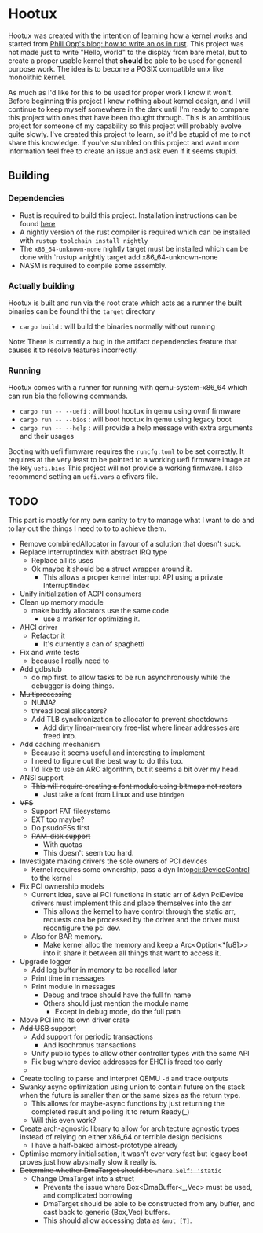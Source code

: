 # Hootux

Hootux was created with the intention of learning how a kernel works and started from
[Phill Opp's blog: how to write an os in rust](https://os.phil-opp.com/). This project was not made just to write
"Hello, world" to the display from bare metal, but to create a proper usable kernel that **should** be able to be used
for
general purpose work. The idea is to become a POSIX compatible unix like monolithic kernel.

As much as I'd like for this to be used for proper work I know it won't. Before beginning this project I knew nothing
about kernel design, and I will continue to keep myself somewhere in the dark until I'm ready to compare this
project with ones that have been thought through. This is an ambitious project for someone of my capability so this
project will probably evolve quite slowly. I've created this project to learn, so it'd be stupid of me to not share this
knowledge. If you've stumbled on this project and want more information feel free to create an issue and ask even if it
seems stupid.

## Building

### Dependencies

- Rust is required to build this project. Installation instructions can be found [here](https://rustup.rs/)
- A nightly version of the rust compiler is required which can be installed with `rustup toolchain install nightly`
- The `x86_64-unknown-none` nightly target must be installed which can be done with `rustup +nightly target add
  x86_64-unknown-none
- NASM is required to compile some assembly.

### Actually building

Hootux is built and run via the root crate which acts as a runner the built binaries can be found thi the `target`
directory

- `cargo build`          : will build the binaries normally without running

Note: There is currently a bug in the artifact dependencies feature that causes it to resolve features incorrectly.

### Running

Hootux comes with a runner for running with qemu-system-x86_64 which can run bia the following commands.

- `cargo run -- --uefi`  : will boot hootux in qemu using ovmf firmware
- `cargo run -- --bios`  : will boot hootux in qemu using legacy boot
- `cargo run -- --help`  : will provide a help message with extra arguments and their usages

Booting with uefi firmware requires the `runcfg.toml` to be set correctly. It requires at the very least to be pointed
to a working uefi firmware image at the key `uefi.bios` This project will not provide a working firmware. I also
recommend setting an `uefi.vars` a efivars file.

## TODO

This part is mostly for my own sanity to try to manage what I want to do and to lay out the things I need to to to
achieve them.

- Remove combinedAllocator in favour of a solution that doesn't suck.
- Replace InterruptIndex with abstract IRQ type
    - Replace all its uses
    - Ok maybe it should be a struct wrapper around it.
        - This allows a proper kernel interrupt API using a private InterruptIndex
- Unify initialization of ACPI consumers
- Clean up memory module
    - make buddy allocators use the same code
        - use a marker for optimizing it.
- AHCI driver
    - Refactor it
        - It's currently a can of spaghetti
- Fix and write tests
    - because I really need to
- Add gdbstub
    - do mp first. to allow tasks to be run asynchronously while the debugger is doing things.
- ~~Multiprocessing~~
    - NUMA?
    - thread local allocators?
    - Add TLB synchronization to allocator to prevent shootdowns
        - Add dirty linear-memory free-list where linear addresses are freed into.
- Add caching mechanism
    - Because it seems useful and interesting to implement
    - I need to figure out the best way to do this too.
    - I'd like to use an ARC algorithm, but it seems a bit over my head.
- ANSI support
    - ~~This will require creating a font module using bitmaps not rasters~~
        - Just take a font from Linux and use `bindgen`
- ~~VFS~~
    - Support FAT filesystems
    - EXT too maybe?
    - Do psudoFSs first
    - ~~RAM-disk support~~
        - With quotas
        - This doesn't seem too hard.
- Investigate making drivers the sole owners of PCI devices
    - Kernel requires some ownership, pass a dyn Into<pci::DeviceControl> to the kernel
- Fix PCI ownership models
    - Current idea, save al PCI functions in static arr of &dyn PciDevice drivers must implement this and place
      themselves into the arr
        - This allows the kernel to have control through the static arr, requests cna be processed by the driver and the
          driver must reconfigure the pci dev.
    - Also for BAR memory.
        - Make kernel alloc the memory and keep a Arc<Option<*\[u8\]>> into it share it between all things that want to
          access it.
- Upgrade logger
    - Add log buffer in memory to be recalled later
    - Print time in messages
    - Print module in messages
        - Debug and trace should have the full fn name
        - Others should just mention the module name
            - Except in debug mode, do the full path
- Move PCI into its own driver crate
- ~~Add USB support~~
    - Add support for periodic transactions
        - And Isochronus transactions
    - Unify public types to allow other controller types with the same API
    - Fix bug where device addresses for EHCI is freed too early
    -
- Create tooling to parse and interpret QEMU `-d` and trace outputs
- Swanky async optimization using union to contain future on the stack when the future is smaller than or the same sizes
  as the return type.
    - This allows for maybe-async functions by just returning the completed result and polling it to return Ready(_)
    - Will this even work?
- Create arch-agnostic library to allow for architecture agnostic types instead of relying on either x86_64 or terrible
  design decisions
    - I have a half-baked almost-prototype already
- Optimise memory initialisation, it wasn't ever very fast but legacy boot proves just how abysmally slow it really is.
- ~~Determine whether DmaTarget should be `where Self: 'static`~~
    - Change DmaTarget into a struct
        - Prevents the issue where Box<DmaBuffer<_,Vec<u8>> must be used, and complicated borrowing
        - DmaTarget should be able to be constructed from any buffer, and cast back to generic (Box,Vec) buffers.
        - This should allow accessing data as `&mut [T]`.